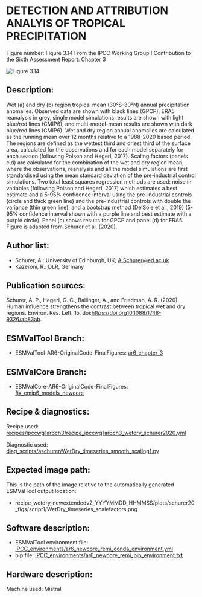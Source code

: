 
DETECTION AND ATTRIBUTION ANALYIS OF TROPICAL PRECIPITATION
===========================================================

Figure number: Figure 3.14
From the IPCC Working Group I Contribution to the Sixth Assessment Report: Chapter 3

![Figure 3.14](../images/ar6_wg1_chap3_figure3_14_precip_wetdry.png?raw=true)


Description:
------------
Wet (a) and dry (b) region tropical mean (30°S-30°N) annual precipitation 
anomalies. Observed data are shown with black lines (GPCP), ERA5 reanalysis in 
grey, single model simulations results are shown with light blue/red lines 
(CMIP6), and multi-model-mean results are shown with dark blue/red lines 
(CMIP6). Wet and dry region annual anomalies are calculated as the running mean 
over 12 months relative to a 1988-2020 based period. The regions are defined as 
the wettest third and driest third of the surface area, calculated for the 
observations and for each model separately for each season (following Polson and 
Hegerl, 2017). Scaling factors (panels c,d) are calculated for the combination 
of the wet and dry region mean, where the observations, reanalysis and all the 
model simulations are first standardised using the mean standard deviation of 
the pre-industrial control simulations. Two total least squares regression 
methods are used: noise in variables (following Polson and Hegerl, 2017) which 
estimates a best estimate and a 5-95% confidence interval using the 
pre-industrial controls (circle and thick green line) and the pre-industrial 
controls with double the variance (thin green line); and a bootstrap method 
(DelSole et al., 2019) (5-95% confidence interval shown with a purple line and 
best estimate with a purple circle). Panel (c) shows results for GPCP and panel 
(d) for ERA5. Figure is adapted from Schurer et al. (2020).


Author list:
------------
- Schurer, A.: University of Edinburgh, UK; A.Schurer@ed.ac.uk
- Kazeroni, R.: DLR, Germany


Publication sources:
--------------------
Schurer, A. P., Hegerl, G. C., Ballinger, A., and Friedman, A. R. (2020). Human 
influence strengthens the contrast between tropical wet and dry regions. 
Environ. Res. Lett. 15. doi:https://doi.org10.1088/1748-9326/ab83ab.


ESMValTool Branch:
------------------
- ESMValTool-AR6-OriginalCode-FinalFigures: [ar6_chapter_3](https://github.com/ESMValGroup/ESMValTool-AR6-OriginalCode-FinalFigures/tree/ar6_chapter_3)


ESMValCore Branch:
------------------
- ESMValCore-AR6-OriginalCode-FinalFigures: [fix_cmip6_models_newcore](https://github.com/ESMValGroup/ESMValCore-AR6-OriginalCode-FinalFigures/tree/fix_cmip6_models_newcore)


Recipe & diagnostics:
---------------------
Recipe used: [recipes/ipccwg1ar6ch3/recipe_ipccwg1ar6ch3_wetdry_schurer2020.yml](https://github.com/ESMValGroup/ESMValTool-AR6-OriginalCode-FinalFigures/blob/ar6_chapter_3/esmvaltool/recipes/ipccwg1ar6ch3/recipe_ipccwg1ar6ch3_wetdry_schurer2020.yml)

Diagnostic used: [diag_scripts/aschurer/WetDry_timeseries_smooth_scaling1.py](https://github.com/ESMValGroup/ESMValTool-AR6-OriginalCode-FinalFigures/blob/ar6_chapter_3/esmvaltool/diag_scripts/aschurer/WetDry_timeseries_smooth_scaling1.py)


Expected image path:
--------------------
This is the path of the image relative to the automatically generated ESMValTool output location:
- recipe_wetdry_newextendedv2_YYYYMMDD_HHMMSS/plots/schurer20_figs/script1/WetDry_timeseries_scalefactors.png


Software description:
---------------------
- ESMValTool environment file: [IPCC_environments/ar6_newcore_remi_conda_environment.yml](https://github.com/ESMValGroup/ESMValTool-AR6-OriginalCode-FinalFigures/blob/main/IPCC_environments/ar6_newcore_remi_conda_environment.yml)
- pip file: [IPCC_environments/ar6_newcore_remi_pip_environment.txt](https://github.com/ESMValGroup/ESMValTool-AR6-OriginalCode-FinalFigures/blob/main/IPCC_environments/ar6_newcore_remi_pip_environment.txt)


Hardware description:
---------------------
Machine used: Mistral
